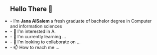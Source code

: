 
<ul>
<h2> Hello There 👋</h2>
<li> - I’m <b>Jana AlSalem </b>
a fresh graduate of bachelor degree in Computer and information sciences </li>
<li> - 👀 I’m interested in A. </li>
<li> - 🌱 I’m currently learning ... </li>
<li> - 💞️ I’m looking to collaborate on ... </li>
<li> - 📫 How to reach me ... </li>
</ul>

<!---
JanaYAlSalem/JanaYAlSalem is a ✨ special ✨ repository because its `README.md` (this file) appears on your GitHub profile.
You can click the Preview link to take a look at your changes.
--->
